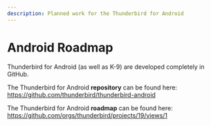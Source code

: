 ```yaml
---
description: Planned work for the Thunderbird for Android
---
```


# Android Roadmap

Thunderbird for Android (as well as K-9) are developed completely in GitHub.  

The Thunderbird for Android **repository** can be found here: https://github.com/thunderbird/thunderbird-android

The Thunderbird for Android **roadmap** can be found here: https://github.com/orgs/thunderbird/projects/19/views/1
